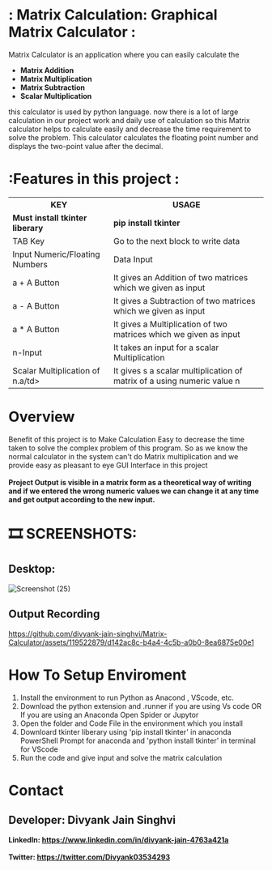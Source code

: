 # : Matrix Calculation: Graphical Matrix Calculator :
Matrix Calculator is an application where you can easily calculate the <b><ul><li>Matrix Addition</li> <li>Matrix Multiplication</li> <li>Matrix Subtraction</li> <li>Scalar Multiplication</li></ul></b> this calculator is used by python language. now there is a lot of large calculation in our project work and daily use of calculation so this Matrix calculator helps to calculate easily and decrease the time requirement to solve the problem. This calculator calculates the floating point number and displays the two-point value after the decimal.

#  :Features in this project :
<table>
  <tr>
    <th>KEY</th>
    <th>USAGE</th>
  </tr>
  <tr>
    <td><b>Must install tkinter liberary</b></td>
    <td><b>pip install tkinter<b/></td>
  </tr>
  <tr>
    <td>TAB Key</td>
    <td>Go to the next block to write data</td>
  </tr>
  <tr>
    <td>Input Numeric/Floating Numbers</td>
    <td>Data Input</td>
  </tr>
  <tr>
    <td>a + A Button</td>
    <td>It gives an Addition of two matrices which we given as input</td>
  </tr>
  <tr>
    <td>a - A Button</td>
    <td>It gives a Subtraction of two matrices which we given as input</td>
  </tr>
  <tr>
    <td>a * A Button</td>
    <td>It gives a Multiplication of two matrices which we given as input</td>
  </tr>
  <tr>
    <td>n-Input</td>
    <td>It takes an input for a scalar Multiplication</td>
  </tr>
  <tr>
    <td>Scalar Multiplication of n.a/td>
    <td>It gives s a scalar multiplication of matrix of a using numeric value n</td>
  </tr>
 </table>

# Overview
Benefit of this project is to Make Calculation Easy to decrease the time taken to solve the complex problem of this program. So as we know the normal calculator in the system can't do Matrix multiplication and we provide easy as pleasant to eye GUI Interface in this project <br><br>
<b>Project Output is visible in a matrix form as a theoretical way of writing and if we entered the wrong numeric values we can change it at any time and get output according to the new input.</b>
# :film_strip: SCREENSHOTS:
## Desktop:

![Screenshot (25)](https://github.com/divyank-jain-singhvi/Matrix-Calculator/assets/119522879/b26c65de-6b9d-4cca-b65b-34761d91af4e)

## Output Recording

https://github.com/divyank-jain-singhvi/Matrix-Calculator/assets/119522879/d142ac8c-b4a4-4c5b-a0b0-8ea6875e00e1

# How To Setup Enviroment
<ol>
  <li>Install the environment to run Python as Anacond , VScode, etc.</li>
  <li> Download the python extension and .runner if you are using Vs code OR If you are using an Anaconda Open Spider or Jupytor</li>
  <li> Open the folder and Code File in the environment which you install</li>
  <li>Downloard tkinter liberary using 'pip install tkinter' in anaconda PowerShell Prompt for anaconda and 'python install tkinter' in terminal for VScode</li>
  <li>Run the code and give input and solve the matrix calculation</li>
 </ol>
 
 # Contact
 
## Developer: Divyank Jain Singhvi 
 <b>LinkedIn: https://www.linkedin.com/in/divyank-jain-4763a421a <br><br>
  Twitter: https://twitter.com/Divyank03534293</b>



